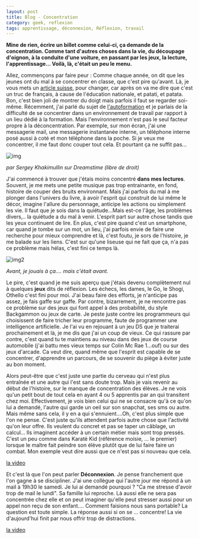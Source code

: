 ```yaml
---
layout: post
title: Blog - Concentration
category: geek, reflexion
tags: apprentissage, déconnexion, Réflexion, travail
---
```

**Mine de rien, écrire un billet comme celui-ci, ça demande de la concentration. Comme tant d'autres choses dans la vie, du découpage d'oignon, à la conduite d'une voiture, en passant par les jeux, la lecture, l'apprentissage... Voilà, là, c'était un peu le menu.**

Allez, commençons par faire peur : Comme chaque année, on dit que les jeunes ont du mal à se concentrer en classe, que c'est pire qu'avant. Là, je vous mets un <a href="https://www.lematin.ch/navlematindimanche/ouvert/eleves-s-ennuient-toujours-vite-classe/story/26123836">article suisse</a>, pour changer, car après on va me dire que c'est un truc de français, à cause de l'éducation nationale, et patati, et patata. Bon, c'est bien joli de montrer du doigt mais parfois il faut se regarder soi-même. Récemment, j'ai parlé du sujet de <a href="https://cheziceman.wordpress.com/2017/09/02/blog-formez-vous-vous-meme-ou-le-low-cost-conquerant/">l'autoformation</a> et je parlais de la difficulté de se concentrer dans un environnement de travail par rapport à un lieu dédié à la formation. Mais l'environnement n'est pas le seul facteur propre à la déconcentration. Par exemple, sur mon écran, j'ai une messagerie mail, une messagerie instantanée interne, un téléphone interne posé aussi à coté et mon téléphone dans la poche. Si je veux me concentrer, il me faut donc couper tout cela. Et pourtant ça ne suffit pas...

![img](https://cheziceman.files.wordpress.com/2017/09/livreimaginaire.jpg)

*par Sergey Khakimullin sur Dreamstime (libre de droit)*

J'ai commencé à trouver que j'étais moins concentré **dans mes lectures**. Souvent, je me mets une petite musique pas trop entrainante, en fond, histoire de couper des bruits environnant. Mais j'ai parfois du mal à me plonger dans l'univers du livre, à avoir l'esprit qui construit de lui même le décor, imagine l'allure du personnage, anticipe les actions ou simplement les vie. Il faut que je sois dans la quiétude...Mais est-ce l'âge, les problèmes divers,.. la quiétude a du mal à venir. L'esprit part sur autre chose tandis que les yeux continuent de lire. En plus, c'est pire quand c'est un smartphone, car quand je tombe sur un mot, un lieu, j'ai parfois envie de faire une recherche pour mieux comprendre et là, c'est foutu, je sors de l'histoire, je me balade sur les liens. C'est sur qu'une liseuse qui ne fait que ça, n'a pas ce problème mais hélas, c'est fini ce temps là.

![img2](https://cheziceman.files.wordpress.com/2017/09/travelmate-e1504871172258.jpg)

*Avant, je jouais à ça.... mais c'était avant.*

Le pire, c'est quand je me suis aperçu que j'étais devenu complètement nul à quelques **jeux** dits de réflexion. Les échecs, les dames, le Go, le Shogi, Othello c'est fini pour moi. J'ai beau faire des efforts, je n'anticipe pas assez, je fais gaffe sur gaffe. Par contre, bizarrement, je ne rencontre pas ce problème sur des jeux qui font appel à des probabilité, du style Backgammon ou jeux de carte. Je peste juste contre les programmeurs qui choisissent de faire tricher leur programme, faute de programmer une intelligence artificielle. Je l'ai vu en rejouant à un jeu DS que je traiterai prochainement et là, je me dis que j'ai un coup de vieux. Ce qui rassure par contre, c'est quand tu te maintiens au niveau dans des jeux de course automobile (j'ai battu mes vieux temps sur Colin Mc Rae 1...ouf) ou sur des jeux d'arcade. Ca veut dire, quand même que l'esprit est capable de se concentrer, d'apprendre un parcours, de se souvenir du piège à éviter juste au bon moment.

Alors peut-être que c'est juste une partie du cerveau qui n'est plus entraînée et une autre qui l'est sans doute trop. Mais je vais revenir au début de l'histoire, sur le manque de concentration des élèves. Je ne vois qu'un petit bout de tout cela en ayant 4 ou 5 apprentis par an qui transitent chez moi. Effectivement, je vois bien celui qui ne se consacre qu'à ce qu'on lui a demandé, l'autre qui garde un oeil sur son snapchat, ses sms ou autre. Mais même sans cela, il y en a qui s'ennuient....Oh, c'est plus simple que l'on ne pense. C'est juste qu'ils attendent parfois autre chose que l'activité qu'on leur offre. Ils veulent du concret et pas se taper un câblage, un calcul... Ils imaginent accéder à un certain métier mais sont trop pressés. C'est un peu comme dans Karaté Kid (référence moisie, ... le premier) lorsque le maître fait peindre son élève plutôt que de lui faire faire un combat. Mon exemple veut dire aussi que ce n'est pas si nouveau que cela.

[la video](https://www.youtube.com/watch?v=Bg21M2zwG9Q)

Et c'est là que l'on peut parler **Déconnexion**. Je pense franchement que l'on gagne à se discipliner. J'ai une collègue qui l'autre jour me répond à un mail à 19h30 le samedi. Je lui ai demandé pourquoi ? "Ca me stresse d'avoir trop de mail le lundi". Sa famille lui reproche. Là aussi elle ne sera pas concentrée chez elle et on peut imaginer qu'elle peut stresser aussi pour un appel non reçu de son enfant.... Comment faisions nous sans portable? La question est toute simple. La réponse aussi si on se ... concentre! La vie d'aujourd'hui finit par nous offrir trop de distractions.

[la video](https://www.youtube.com/watch?v=mU_CKn_Ryd8)
